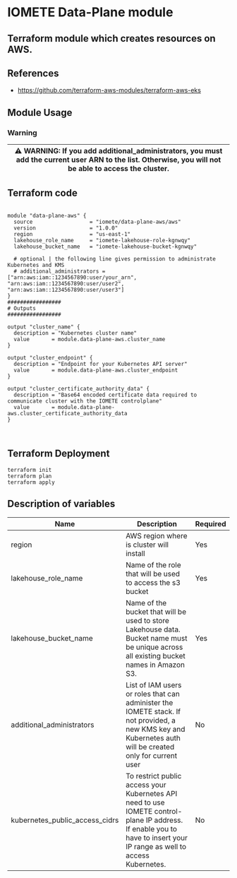 # IOMETE Data-Plane module

## Terraform module which creates resources on AWS.


## References
- https://github.com/terraform-aws-modules/terraform-aws-eks

## Module Usage

### Warning

 
 |⚠ WARNING: If you add additional_administrators, you must add the current user ARN to the list. Otherwise, you will not be able to access the cluster.|
  | --- |


## Terraform code

```hcl

module "data-plane-aws" {
  source                  = "iomete/data-plane-aws/aws"
  version                 = "1.0.0"
  region                  = "us-east-1"  
  lakehouse_role_name 	  = "iomete-lakehouse-role-kgnwqy"
  lakehouse_bucket_name   = "iomete-lakehouse-bucket-kgnwqy"
 
  # optional | the following line gives permission to administrate Kubernetes and KMS
  # additional_administrators = ["arn:aws:iam::1234567890:user/your_arn", "arn:aws:iam::1234567890:user/user2", "arn:aws:iam::1234567890:user/user3"] 
}
################# 
# Outputs 
#################

output "cluster_name" {
  description = "Kubernetes cluster name"
  value       = module.data-plane-aws.cluster_name
}

output "cluster_endpoint" {
  description = "Endpoint for your Kubernetes API server"
  value       = module.data-plane-aws.cluster_endpoint
}

output "cluster_certificate_authority_data" {
  description = "Base64 encoded certificate data required to communicate cluster with the IOMETE controlplane"
  value       = module.data-plane-aws.cluster_certificate_authority_data
}



```

## Terraform Deployment

```shell
terraform init
terraform plan
terraform apply
```

## Description of variables

| Name | Description | Required |
| --- | --- | --- |
|region| AWS region where is cluster will install | Yes |
|lakehouse_role_name| Name of the role that will be used to access the s3 bucket | Yes |
|lakehouse_bucket_name| Name of the bucket that will be used to store Lakehouse data.  Bucket name must be unique across all existing bucket names in Amazon S3. | Yes |
|additional_administrators| List of IAM users or roles that can administer the IOMETE stack. If not provided, a new KMS key and Kubernetes auth will be created only for current user | No |
|kubernetes_public_access_cidrs| To restrict public access your Kubernetes API need to use IOMETE control-plane IP address. If enable you to have to insert your IP range as well to access Kubernetes. | No |

 
